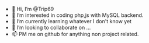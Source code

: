 - 👋 Hi, I’m @Trip69
- 👀 I’m interested in coding php,js with MySQL backend.
- 🌱 I’m currently learning whatever I don't know yet
- 💞️ I’m looking to collaborate on ...
- 📫 PM me on github for anything non project related.

<!---
Trip69/Trip69 is a ✨ special ✨ repository because its `README.md` (this file) appears on your GitHub profile.
You can click the Preview link to take a look at your changes.
--->
